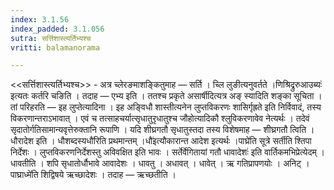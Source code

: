 ```yaml
---
index: 3.1.56
index_padded: 3.1.056
sutra: सर्त्तिशास्त्यर्तिभ्यश्च
vritti: balamanorama

---
```

<<सर्त्तिशास्त्यर्तिभ्यश्च>> - अत्र च्लेरङमाशङ्कितुमाह — सर्ति । च्लि लुङीत्यनुवर्तते ।णिश्रिद्रुरुआउब्यः॑ इत्यतः कर्तरि चङिति । तदाह — एभ्य इति । ततश्च प्रकृते असार्षीदित्यत्र अङ् स्यादिति शङ्का सूचिता । तां परिहरति —  इह लुप्तेत्यादिना । इह अङ्विधौ शास्तीत्यनेन लुप्तविकरणः शासिर्गृह्रते इति निर्विवादं, तस्य विकरणान्तराऽभावात् । एवं च तत्साहचर्यात्सृधातुरृधातुश्च जौहोत्यादिकौ श्लुविकरणावेव नेत्यर्थः । तदेवं सृदातोर्गतिसामान्यवृत्तेरुक्तानि रूपाणि । यदि शीघ्रगतौ सृधातुस्तदा तस्य विशेषमाह — शीघ्रगतौ त्विति । धौरादेश इति । धौशब्दस्यधौ॑रिति प्रथमान्तम् ।धौ॑इत्यौकारान्त आदेश इत्यर्थः ।पाघ्रे॑ति सूत्रे सर्तीति श्तिपा निर्देशः । लुप्तविकरणनिर्देशस्तु अविवक्षित इति भावः । सर्तेर्वेगितायां गतौ धावादेशः॑ इति वार्तिकमभिप्रेत्येदम् । धावतीति । शपि सृधातोर्धौभावे आवादेशः । धावतु । अधावत् । धावेत् । ऋ गतिप्रापणयोः । अनिट् ।पाघ्राध्मे॑ति शिद्विषये ऋच्छादेशः । तदाह — ऋच्छतीति ।